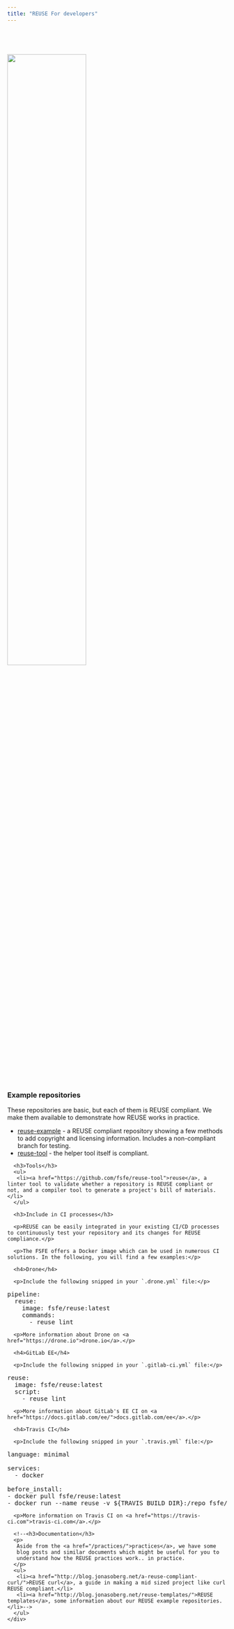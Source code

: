 ```yaml
---
title: "REUSE For developers"
---
```

<div class="intro-header">

<div class="container header-container">
    <div class="row">
       <div class="col-md-1"></div>
       <div class="intro-image col-md-3">
          <img src="/img/reuse.png" style="width: 60%; margin-top: 4em;" />
<center> <div style="width: 100%;margin-top: 3em;"><p>
             </p>
           </div></center>
       </div>

<div class="intro-message col-md-6">
      <h3>Example repositories</h3>
      <p>These repositories are basic, but each of them is REUSE compliant.
      We make them available to demonstrate how REUSE works in practice.</p>
      <ul>
       <li><a href="https://github.com/fsfe/reuse-example">reuse-example</a> - a REUSE compliant repository showing a few methods to add copyright and licensing information. Includes a non-compliant branch for testing.</li>
       <li><a href="https://github.com/fsfe/reuse-tool">reuse-tool</a> - the helper tool itself is compliant.</li>
      </ul>

      <h3>Tools</h3>
      <ul>
       <li><a href="https://github.com/fsfe/reuse-tool">reuse</a>, a linter tool to validate whether a repository is REUSE compliant or not, and a compiler tool to generate a project's bill of materials.</li>
      </ul>

      <h3>Include in CI processes</h3>

      <p>REUSE can be easily integrated in your existing CI/CD processes to continuously test your repository and its changes for REUSE compliance.</p>

      <p>The FSFE offers a Docker image which can be used in numerous CI solutions. In the following, you will find a few examples:</p>

      <h4>Drone</h4>

      <p>Include the following snipped in your `.drone.yml` file:</p>

<pre>
pipeline:
  reuse:
    image: fsfe/reuse:latest
    commands:
      - reuse lint
</pre>

      <p>More information about Drone on <a href="https://drone.io">drone.io</a>.</p>

      <h4>GitLab EE</h4>

      <p>Include the following snipped in your `.gitlab-ci.yml` file:</p>

<pre>
reuse:
  image: fsfe/reuse:latest
  script:
    - reuse lint
</pre>

      <p>More information about GitLab's EE CI on <a href="https://docs.gitlab.com/ee/">docs.gitlab.com/ee</a>.</p>

      <h4>Travis CI</h4>

      <p>Include the following snipped in your `.travis.yml` file:</p>

<pre>
language: minimal

services:
  - docker

before_install:
- docker pull fsfe/reuse:latest
- docker run --name reuse -v ${TRAVIS_BUILD_DIR}:/repo fsfe/reuse /bin/sh -c "cd /repo; reuse lint"
</pre>

      <p>More information on Travis CI on <a href="https://travis-ci.com">travis-ci.com</a>.</p>

      <!--<h3>Documentation</h3>
      <p>
       Aside from the <a href="/practices/">practices</a>, we have some
       blog posts and similar documents which might be useful for you to
       understand how the REUSE practices work.. in practice.
      </p>
      <ul>
       <li><a href="http://blog.jonasoberg.net/a-reuse-compliant-curl/">REUSE curl</a>, a guide in making a mid sized project like curl REUSE compliant.</li>
       <li><a href="http://blog.jonasoberg.net/reuse-templates/">REUSE templates</a>, some information about our REUSE example repositories.</li>-->
      </ul>
    </div>
</div>
</div>

